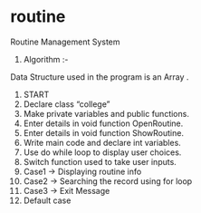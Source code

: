 # routine

Routine Management System
1) Algorithm :-

 Data Structure used in the program is an Array .
1. START
2. Declare class “college”
3. Make private variables and public functions.
4. Enter details in void function OpenRoutine.
5. Enter details in void function ShowRoutine.
6. Write main code and declare int variables.
7. Use do while loop to display user choices.
8. Switch function used to take user inputs.
9. Case1 → Displaying routine info
10. Case2 → Searching the record using for loop
11. Case3 → Exit Message
12. Default case
